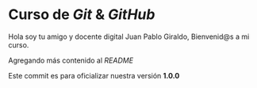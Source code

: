 # Curso de _Git_ & _GitHub_

Hola soy tu amigo y docente digital Juan Pablo Giraldo, Bienvenid@s a mi curso.

Agregando más contenido al _README_

Este commit es para oficializar nuestra versión **1.0.0**
